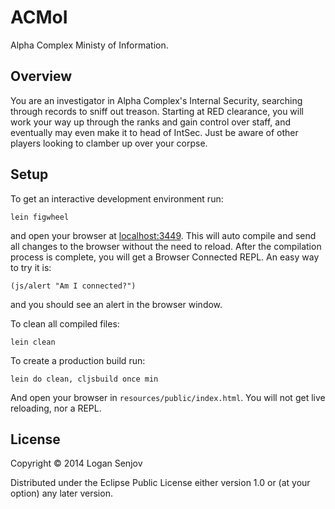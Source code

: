 # ACMoI

Alpha Complex Ministy of Information.

## Overview

You are an investigator in Alpha Complex's Internal Security, searching through records to sniff out treason. Starting at RED clearance, you will work your way up through the ranks and gain control over staff, and eventually may even make it to head of IntSec. Just be aware of other players looking to clamber up over your corpse.

## Setup

To get an interactive development environment run:

    lein figwheel

and open your browser at [localhost:3449](http://localhost:3449/).
This will auto compile and send all changes to the browser without the
need to reload. After the compilation process is complete, you will
get a Browser Connected REPL. An easy way to try it is:

    (js/alert "Am I connected?")

and you should see an alert in the browser window.

To clean all compiled files:

    lein clean

To create a production build run:

    lein do clean, cljsbuild once min

And open your browser in `resources/public/index.html`. You will not
get live reloading, nor a REPL. 

## License

Copyright © 2014 Logan Senjov

Distributed under the Eclipse Public License either version 1.0 or (at your option) any later version.

